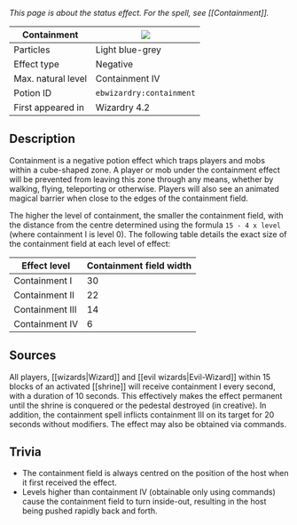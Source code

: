 _This page is about the status effect. For the spell, see [[Containment]]._

| Containment | ![](https://github.com/Electroblob77/Wizardry/blob/1.12.2/src/main/resources/assets/ebwizardry/textures/gui/potion_icon_containment.png) |
| --- | --- |
| Particles | Light blue-grey |
| Effect type | Negative |
| Max. natural level | Containment IV |
| Potion ID | `ebwizardry:containment` |
| First appeared in | Wizardry 4.2 |

## Description
Containment is a negative potion effect which traps players and mobs within a cube-shaped zone. A player or mob under the containment effect will be prevented from leaving this zone through any means, whether by walking, flying, teleporting or otherwise. Players will also see an animated magical barrier when close to the edges of the containment field.

The higher the level of containment, the smaller the containment field, with the distance from the centre determined using the formula `15 - 4 x level` (where containment I is level 0). The following table details the exact size of the containment field at each level of effect:

| Effect level | Containment field width |
| --- | --- |
| Containment I | 30 |
| Containment II | 22 |
| Containment III | 14 |
| Containment IV | 6 |

## Sources
All players, [[wizards|Wizard]] and [[evil wizards|Evil-Wizard]] within 15 blocks of an activated [[shrine]] will receive containment I every second, with a duration of 10 seconds. This effectively makes the effect permanent until the shrine is conquered or the pedestal destroyed (in creative). In addition, the containment spell inflicts containment III on its target for 20 seconds without modifiers. The effect may also be obtained via commands.

## Trivia
- The containment field is always centred on the position of the host when it first received the effect.
- Levels higher than containment IV (obtainable only using commands) cause the containment field to turn inside-out, resulting in the host being pushed rapidly back and forth.
